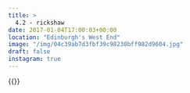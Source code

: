 ```yaml
---
title: >
  4.2 - rickshaw
date: 2017-01-04T17:00:03+00:00
location: "Edinburgh's West End"
image: "/img/04c39ab7d3fbf39c98230bff982d9604.jpg"
draft: false
instagram: true
---
```


{{<photo src="/img/04c39ab7d3fbf39c98230bff982d9604.jpg">}}

